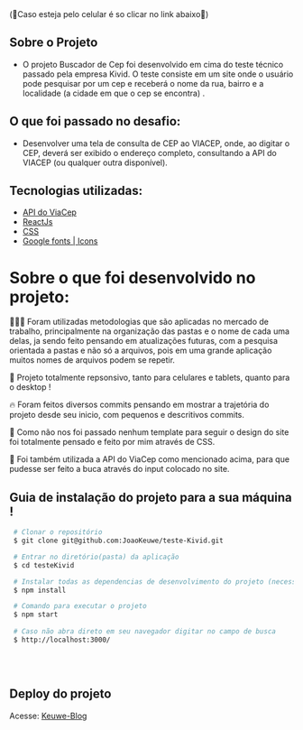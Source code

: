 <p align="center">

</p>
<br>

(📱Caso esteja pelo celular é so clicar no link abaixo📱)

<!-- https://user-images.githubusercontent.com/91097315/205457249-cbeb52d7-8d71-4e70-808b-5114318804ff.mp4 -->

## Sobre o Projeto

- O projeto Buscador de Cep foi desenvolvido em cima do teste técnico passado pela empresa Kivid. O teste consiste em um site onde o usuário pode pesquisar por um cep e receberá o nome da rua, bairro e a localidade (a cidade em que o cep se encontra) .<br>

## O que foi passado no desafio:

- Desenvolver uma tela de consulta de CEP ao VIACEP, onde, ao digitar o CEP, deverá ser exibido o endereço completo, consultando a API do VIACEP (ou qualquer outra disponível).


## Tecnologias utilizadas:

- [API do ViaCep](https://viacep.com.br/)
- [ReactJs](https://pt-br.reactjs.org/)
- [CSS](https://developer.mozilla.org/pt-BR/docs/Web/CSS)
- [Google fonts | Icons](https://fonts.google.com/)


# Sobre o que foi desenvolvido no projeto:
👨🏾‍💻 Foram utilizadas metodologias que são aplicadas no mercado de trabalho, principalmente na organização das pastas e o nome de cada uma delas, ja sendo feito pensando em atualizações futuras, com a pesquisa orientada a pastas e não só a arquivos, pois em uma grande aplicação muitos nomes de arquivos podem se repetir.
 
📲 Projeto totalmente repsonsivo, tanto para celulares e tablets, quanto para o desktop !

🔥 Foram feitos diversos commits pensando em mostrar a trajetória do projeto desde seu inicio, com pequenos e descritivos commits.

🎨 Como não nos foi passado nenhum template para seguir o design do site foi totalmente pensado e feito por mim através de CSS.

🚩 Foi também utilizada a API do  ViaCep como mencionado acima, para que pudesse ser feito a buca através do input colocado no site.


## Guia de instalação do projeto para a sua máquina !

```bash
 # Clonar o repositório
 $ git clone git@github.com:JoaoKeuwe/teste-Kivid.git

 # Entrar no diretório(pasta) da aplicação
 $ cd testeKivid

 # Instalar todas as dependencias de desenvolvimento do projeto (necessita ter o Node(npm) instalado)
 $ npm install

 # Comando para executar o projeto
 $ npm start
 
 # Caso não abra direto em seu navegador digitar no campo de busca 
 $ http://localhost:3000/
 

```
<br>

## Deploy do projeto
Acesse: [Keuwe-Blog](https://keuweblog.netlify.app/)
